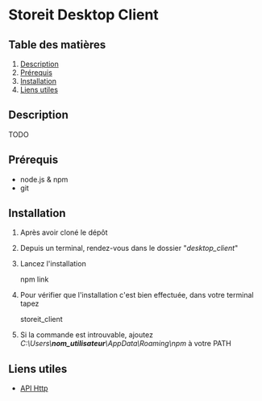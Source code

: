 Storeit Desktop Client
======================

Table des matières
------------------
1. [Description](#description)
2. [Prérequis](#prérequis)
3. [Installation](#installation)
3. [Liens utiles](#liens-utiles)

Description
------------
TODO

Prérequis
------------
* node.js & npm
* git

Installation
------------
1. Après avoir cloné le dépôt
2. Depuis un terminal, rendez-vous dans le dossier "*desktop_client*"
3. Lancez l'installation

    npm link

3. Pour vérifier que l'installation c'est bien effectuée, dans votre terminal tapez

    storeit_client

4. Si la commande est introuvable, ajoutez *C:\Users\\**nom_utilisateur**\AppData\Roaming\npm* à votre PATH

Liens utiles
------------
* [API Http](http://78.192.138.139/swagger-ui/dist/)

